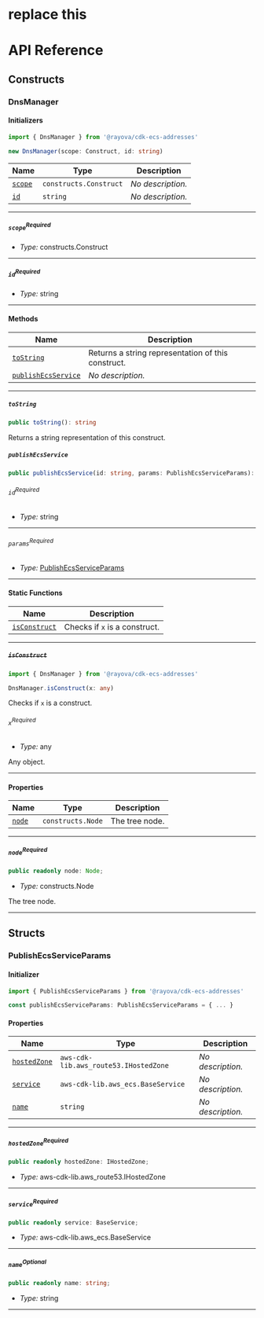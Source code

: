 # replace this
# API Reference <a name="API Reference" id="api-reference"></a>

## Constructs <a name="Constructs" id="Constructs"></a>

### DnsManager <a name="DnsManager" id="@rayova/cdk-ecs-addresses.DnsManager"></a>

#### Initializers <a name="Initializers" id="@rayova/cdk-ecs-addresses.DnsManager.Initializer"></a>

```typescript
import { DnsManager } from '@rayova/cdk-ecs-addresses'

new DnsManager(scope: Construct, id: string)
```

| **Name** | **Type** | **Description** |
| --- | --- | --- |
| <code><a href="#@rayova/cdk-ecs-addresses.DnsManager.Initializer.parameter.scope">scope</a></code> | <code>constructs.Construct</code> | *No description.* |
| <code><a href="#@rayova/cdk-ecs-addresses.DnsManager.Initializer.parameter.id">id</a></code> | <code>string</code> | *No description.* |

---

##### `scope`<sup>Required</sup> <a name="scope" id="@rayova/cdk-ecs-addresses.DnsManager.Initializer.parameter.scope"></a>

- *Type:* constructs.Construct

---

##### `id`<sup>Required</sup> <a name="id" id="@rayova/cdk-ecs-addresses.DnsManager.Initializer.parameter.id"></a>

- *Type:* string

---

#### Methods <a name="Methods" id="Methods"></a>

| **Name** | **Description** |
| --- | --- |
| <code><a href="#@rayova/cdk-ecs-addresses.DnsManager.toString">toString</a></code> | Returns a string representation of this construct. |
| <code><a href="#@rayova/cdk-ecs-addresses.DnsManager.publishEcsService">publishEcsService</a></code> | *No description.* |

---

##### `toString` <a name="toString" id="@rayova/cdk-ecs-addresses.DnsManager.toString"></a>

```typescript
public toString(): string
```

Returns a string representation of this construct.

##### `publishEcsService` <a name="publishEcsService" id="@rayova/cdk-ecs-addresses.DnsManager.publishEcsService"></a>

```typescript
public publishEcsService(id: string, params: PublishEcsServiceParams): void
```

###### `id`<sup>Required</sup> <a name="id" id="@rayova/cdk-ecs-addresses.DnsManager.publishEcsService.parameter.id"></a>

- *Type:* string

---

###### `params`<sup>Required</sup> <a name="params" id="@rayova/cdk-ecs-addresses.DnsManager.publishEcsService.parameter.params"></a>

- *Type:* <a href="#@rayova/cdk-ecs-addresses.PublishEcsServiceParams">PublishEcsServiceParams</a>

---

#### Static Functions <a name="Static Functions" id="Static Functions"></a>

| **Name** | **Description** |
| --- | --- |
| <code><a href="#@rayova/cdk-ecs-addresses.DnsManager.isConstruct">isConstruct</a></code> | Checks if `x` is a construct. |

---

##### ~~`isConstruct`~~ <a name="isConstruct" id="@rayova/cdk-ecs-addresses.DnsManager.isConstruct"></a>

```typescript
import { DnsManager } from '@rayova/cdk-ecs-addresses'

DnsManager.isConstruct(x: any)
```

Checks if `x` is a construct.

###### `x`<sup>Required</sup> <a name="x" id="@rayova/cdk-ecs-addresses.DnsManager.isConstruct.parameter.x"></a>

- *Type:* any

Any object.

---

#### Properties <a name="Properties" id="Properties"></a>

| **Name** | **Type** | **Description** |
| --- | --- | --- |
| <code><a href="#@rayova/cdk-ecs-addresses.DnsManager.property.node">node</a></code> | <code>constructs.Node</code> | The tree node. |

---

##### `node`<sup>Required</sup> <a name="node" id="@rayova/cdk-ecs-addresses.DnsManager.property.node"></a>

```typescript
public readonly node: Node;
```

- *Type:* constructs.Node

The tree node.

---


## Structs <a name="Structs" id="Structs"></a>

### PublishEcsServiceParams <a name="PublishEcsServiceParams" id="@rayova/cdk-ecs-addresses.PublishEcsServiceParams"></a>

#### Initializer <a name="Initializer" id="@rayova/cdk-ecs-addresses.PublishEcsServiceParams.Initializer"></a>

```typescript
import { PublishEcsServiceParams } from '@rayova/cdk-ecs-addresses'

const publishEcsServiceParams: PublishEcsServiceParams = { ... }
```

#### Properties <a name="Properties" id="Properties"></a>

| **Name** | **Type** | **Description** |
| --- | --- | --- |
| <code><a href="#@rayova/cdk-ecs-addresses.PublishEcsServiceParams.property.hostedZone">hostedZone</a></code> | <code>aws-cdk-lib.aws_route53.IHostedZone</code> | *No description.* |
| <code><a href="#@rayova/cdk-ecs-addresses.PublishEcsServiceParams.property.service">service</a></code> | <code>aws-cdk-lib.aws_ecs.BaseService</code> | *No description.* |
| <code><a href="#@rayova/cdk-ecs-addresses.PublishEcsServiceParams.property.name">name</a></code> | <code>string</code> | *No description.* |

---

##### `hostedZone`<sup>Required</sup> <a name="hostedZone" id="@rayova/cdk-ecs-addresses.PublishEcsServiceParams.property.hostedZone"></a>

```typescript
public readonly hostedZone: IHostedZone;
```

- *Type:* aws-cdk-lib.aws_route53.IHostedZone

---

##### `service`<sup>Required</sup> <a name="service" id="@rayova/cdk-ecs-addresses.PublishEcsServiceParams.property.service"></a>

```typescript
public readonly service: BaseService;
```

- *Type:* aws-cdk-lib.aws_ecs.BaseService

---

##### `name`<sup>Optional</sup> <a name="name" id="@rayova/cdk-ecs-addresses.PublishEcsServiceParams.property.name"></a>

```typescript
public readonly name: string;
```

- *Type:* string

---



